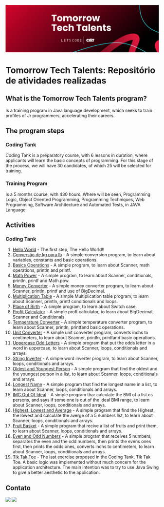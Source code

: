 <img alt="logo Tomorrow Tech Talents" src="https://github.com/joaomhernandes/TomorrowTechTalents/blob/main/assets/TomorrowTechTalentsLogo.svg" style="width: 300%, height: auto, margin-left: auto, margin-left: auto" />

# Tomorrow Tech Talents: Repositório de atividades realizadas

## What is the Tomorrow Tech Talents program?

Is a training program in Java language development, which seeks to train profiles of Jr programmers, accelerating their careers.

## The program steps

### Coding Tank

Coding Tank is a preparatory course, with 6 lessons in duration, where applicants will learn the basic concepts of programming. For this stage of the process, we will have 30 candidates, of which 25 will be selected for training.

### Training Program

Is a 5 months course, with 430 hours. Where will be seen, Programming Logic, Object Oriented Programming, Programming Techniques, Web Programming, Software Architecture and Automated Tests, in JAVA Language.

## Activities

### Coding Tank

1. [Hello World](https://github.com/joaomhernandes/TomorrowTechTalents/blob/main/src/CodingTank/HelloWord.java) - The first step, The Hello World!!
2. [Conversão de kg para lb](https://github.com/joaomhernandes/TomorrowTechTalents/blob/main/src/CodingTank/ConversaoKgLb.java) - A simple conversion program, to learn about variables, constants and basic operations. 
3. [Basics Operations](https://github.com/joaomhernandes/TomorrowTechTalents/blob/main/src/CodingTank/ConversaoKgLb.java) - A simple program, to learn about Scanner, math operations, println and printf. 
4. [Math Power](https://github.com/joaomhernandes/TomorrowTechTalents/blob/main/src/CodingTank/MathPower.java) - A simple program, to learn about Scanner, conditionals, println, printf and Math.pow.
5. [Money Converter](https://github.com/joaomhernandes/TomorrowTechTalents/blob/main/src/CodingTank/MoneyConverter.java) - A simple money converter program, to learn about Scanner, println, printf and use of BigDecimal. 
6. [Multiplication Table](https://github.com/joaomhernandes/TomorrowTechTalents/blob/main/src/CodingTank/MultiplicationTable.java) - A simple Multiplication table program, to learn about Scanner, println, printf conditionals and loops. 
7. [Place of Birth](https://github.com/joaomhernandes/TomorrowTechTalents/blob/main/src/CodingTank/PlaceOfBirth.java) - A simple program, to learn about Switch case. 
8. [Profit Calculator](https://github.com/joaomhernandes/TomorrowTechTalents/blob/main/src/CodingTank/ProfitCalculator.java) - A simple proft calculator, to learn about BigDecimal, Scanner and Conditionals 
9. [Temperature Converter](https://github.com/joaomhernandes/TomorrowTechTalents/blob/main/src/CodingTank/TemperatureConverter.java) - A simple temperature converter program, to learn about Scanner, println, printfand basic operations. 
10. [Unit Converter](https://github.com/joaomhernandes/TomorrowTechTalents/blob/main/src/CodingTank/UnitConverter.java) - A simple unit converter program, converts inchs to centimeters, to learn about Scanner, println, printfand basic operations.
11. [Uppercase Odd Letters](https://github.com/joaomhernandes/TomorrowTechTalents/blob/main/src/CodingTank/UppercaseOddLetters.java) - A simple program that put the odds letter in a word in uppercase, to learn about Scanner, loops, conditionals and arrays. 
12. [String Inverter](https://github.com/joaomhernandes/TomorrowTechTalents/blob/main/src/CodingTank/StringInverter.java) - A simple word inverter program, to learn about Scanner, loops, conditionals and arrays.
13. [Oldest and Youngest Person](https://github.com/joaomhernandes/TomorrowTechTalents/blob/main/src/CodingTank/OldestYoungestPerson.java) - A simple program that find the oldest and the youngest person in a list, to learn about Scanner, loops, conditionals and arrays. 
14. [Longest Name](https://github.com/joaomhernandes/TomorrowTechTalents/blob/main/src/CodingTank/LongestName.java) - A simple program that find the longest name in a list, to learn about Scanner, loops, conditionals and arrays.  
15. [IMC Out Of Ideal](https://github.com/joaomhernandes/TomorrowTechTalents/blob/main/src/CodingTank/PlaceOfBirth.java) - A simple program thar calculate the BMI of a list os persons, and says if some one is out of the ideal BMI range, to learn about Scanner, loops, conditionals and arrays. 
16. [Highest, Lowest and Average](https://github.com/joaomhernandes/TomorrowTechTalents/blob/main/src/CodingTank/HighestLowestAverage.java) - A simple program that find the Highest, the lowest and calculate the averge of a 5 numbers list, to learn about Scanner, loops, conditionals and arrays.
17. [Fruit Basket](https://github.com/joaomhernandes/TomorrowTechTalents/blob/main/src/CodingTank/FruitBasket.java) - A simple program that recive a list of fruits and print them, to learn about Scanner, loops, conditionals and arrays. 
18. [Even and Odd Numbers](https://github.com/joaomhernandes/TomorrowTechTalents/blob/main/src/CodingTank/EvenOddNumbers.java) - A simple program that receives 5 numbers, 
separates the even and the odd numbers, then prints the evens ones first, then prints the odds ones, converts inchs to centimeters, to learn about Scanner, loops, conditionals and arrays.
19. [Tik Tak Toe](https://github.com/joaomhernandes/TomorrowTechTalents/blob/main/src/TikTakToe) - The last exercise proposed in the Coding Tank, Tik Tak Toe. A basic logic was implemented without much concern for the application architecture. The main intention was to try to use Java Swing to give a better aesthetic to the application.

## Contato

 <a href = "mailto:joaom.hernandes@gmail.com"><img src="https://img.shields.io/badge/-Gmail-%23333?style=for-the-badge&logo=gmail&logoColor=white" target="_blank"></a>
 <a href="https://www.linkedin.com/in/joão-maurício-hernandes-carrenho/" target="_blank"><img src="https://img.shields.io/badge/-LinkedIn-%230077B5?style=for-the-badge&logo=linkedin&logoColor=white" target="_blank"></a> 

